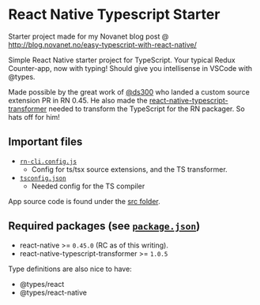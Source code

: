 # React Native Typescript Starter

Starter project made for my Novanet blog post @ http://blog.novanet.no/easy-typescript-with-react-native/

Simple React Native starter project for TypeScript. Your typical Redux Counter-app, now with typing! Should give you intellisense in VSCode with @types.

Made possible by the great work of [@ds300](https://github.com/ds300) who landed a custom source extension PR in RN 0.45. He also made the [react-native-typescript-transformer](https://github.com/ds300/react-native-typescript-transformer) needed to transform the TypeScript for the RN packager. So hats off for him!

Important files
----
* [`rn-cli.config.js`](./rn-cli.config.js)
    * Config for ts/tsx source extensions, and the TS transformer.
* [`tsconfig.json`](./tsconfig.json)
    * Needed config for the TS compiler

App source code is found under the [src folder](./src). 

Required packages (see [`package.json`](./package.json))
---
* react-native >= `0.45.0` (RC as of this writing).
* react-native-typescript-transformer >= `1.0.5`

Type definitions are also nice to have:
* @types/react
* @types/react-native

